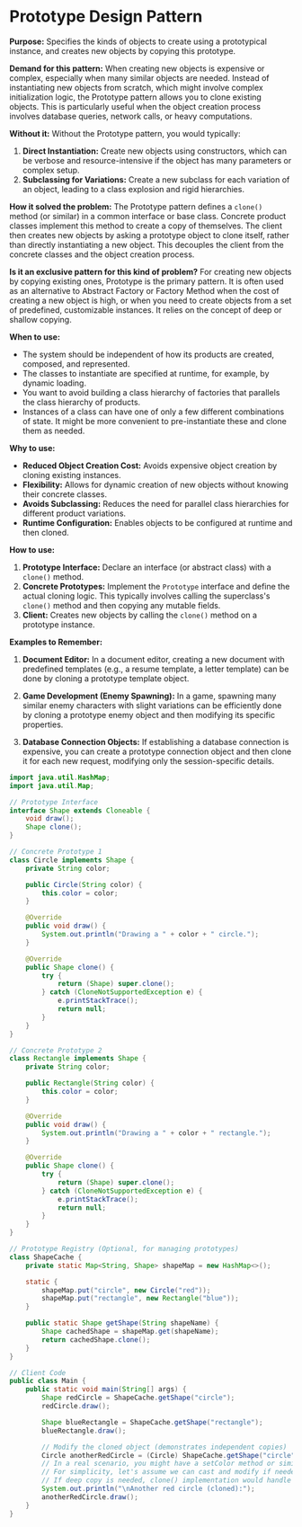 # Prototype Design Pattern

**Purpose:** Specifies the kinds of objects to create using a prototypical instance, and creates new objects by copying this prototype.

**Demand for this pattern:**
When creating new objects is expensive or complex, especially when many similar objects are needed. Instead of instantiating new objects from scratch, which might involve complex initialization logic, the Prototype pattern allows you to clone existing objects. This is particularly useful when the object creation process involves database queries, network calls, or heavy computations.

**Without it:**
Without the Prototype pattern, you would typically:
1.  **Direct Instantiation:** Create new objects using constructors, which can be verbose and resource-intensive if the object has many parameters or complex setup.
2.  **Subclassing for Variations:** Create a new subclass for each variation of an object, leading to a class explosion and rigid hierarchies.

**How it solved the problem:**
The Prototype pattern defines a `clone()` method (or similar) in a common interface or base class. Concrete product classes implement this method to create a copy of themselves. The client then creates new objects by asking a prototype object to clone itself, rather than directly instantiating a new object. This decouples the client from the concrete classes and the object creation process.

**Is it an exclusive pattern for this kind of problem?**
For creating new objects by copying existing ones, Prototype is the primary pattern. It is often used as an alternative to Abstract Factory or Factory Method when the cost of creating a new object is high, or when you need to create objects from a set of predefined, customizable instances. It relies on the concept of deep or shallow copying.

**When to use:**
*   The system should be independent of how its products are created, composed, and represented.
*   The classes to instantiate are specified at runtime, for example, by dynamic loading.
*   You want to avoid building a class hierarchy of factories that parallels the class hierarchy of products.
*   Instances of a class can have one of only a few different combinations of state. It might be more convenient to pre-instantiate these and clone them as needed.

**Why to use:**
*   **Reduced Object Creation Cost:** Avoids expensive object creation by cloning existing instances.
*   **Flexibility:** Allows for dynamic creation of new objects without knowing their concrete classes.
*   **Avoids Subclassing:** Reduces the need for parallel class hierarchies for different product variations.
*   **Runtime Configuration:** Enables objects to be configured at runtime and then cloned.

**How to use:**
1.  **Prototype Interface:** Declare an interface (or abstract class) with a `clone()` method.
2.  **Concrete Prototypes:** Implement the `Prototype` interface and define the actual cloning logic. This typically involves calling the superclass's `clone()` method and then copying any mutable fields.
3.  **Client:** Creates new objects by calling the `clone()` method on a prototype instance.

**Examples to Remember:**

1.  **Document Editor:** In a document editor, creating a new document with predefined templates (e.g., a resume template, a letter template) can be done by cloning a prototype template object.

2.  **Game Development (Enemy Spawning):** In a game, spawning many similar enemy characters with slight variations can be efficiently done by cloning a prototype enemy object and then modifying its specific properties.

3.  **Database Connection Objects:** If establishing a database connection is expensive, you can create a prototype connection object and then clone it for each new request, modifying only the session-specific details.

```java
import java.util.HashMap;
import java.util.Map;

// Prototype Interface
interface Shape extends Cloneable {
    void draw();
    Shape clone();
}

// Concrete Prototype 1
class Circle implements Shape {
    private String color;

    public Circle(String color) {
        this.color = color;
    }

    @Override
    public void draw() {
        System.out.println("Drawing a " + color + " circle.");
    }

    @Override
    public Shape clone() {
        try {
            return (Shape) super.clone();
        } catch (CloneNotSupportedException e) {
            e.printStackTrace();
            return null;
        }
    }
}

// Concrete Prototype 2
class Rectangle implements Shape {
    private String color;

    public Rectangle(String color) {
        this.color = color;
    }

    @Override
    public void draw() {
        System.out.println("Drawing a " + color + " rectangle.");
    }

    @Override
    public Shape clone() {
        try {
            return (Shape) super.clone();
        } catch (CloneNotSupportedException e) {
            e.printStackTrace();
            return null;
        }
    }
}

// Prototype Registry (Optional, for managing prototypes)
class ShapeCache {
    private static Map<String, Shape> shapeMap = new HashMap<>();

    static {
        shapeMap.put("circle", new Circle("red"));
        shapeMap.put("rectangle", new Rectangle("blue"));
    }

    public static Shape getShape(String shapeName) {
        Shape cachedShape = shapeMap.get(shapeName);
        return cachedShape.clone();
    }
}

// Client Code
public class Main {
    public static void main(String[] args) {
        Shape redCircle = ShapeCache.getShape("circle");
        redCircle.draw();

        Shape blueRectangle = ShapeCache.getShape("rectangle");
        blueRectangle.draw();

        // Modify the cloned object (demonstrates independent copies)
        Circle anotherRedCircle = (Circle) ShapeCache.getShape("circle");
        // In a real scenario, you might have a setColor method or similar
        // For simplicity, let's assume we can cast and modify if needed, though often prototypes are immutable after cloning
        // If deep copy is needed, clone() implementation would handle it.
        System.out.println("\nAnother red circle (cloned):");
        anotherRedCircle.draw();
    }
}
```